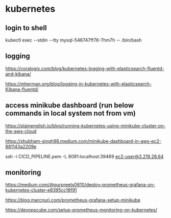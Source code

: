 # kubernetes

## login to shell
kubectl exec --stdin --tty mysql-546747ff76-7hm7h -- /bin/bash

## logging
https://coralogix.com/blog/kubernetes-logging-with-elasticsearch-fluentd-and-kibana/

https://mherman.org/blog/logging-in-kubernetes-with-elasticsearch-Kibana-fluentd/

## access minikube dashboard (run below commands in local system not from vm)
https://plainenglish.io/blog/running-kubernetes-using-minikube-cluster-on-the-aws-cloud

https://shubham-singh98.medium.com/minikube-dashboard-in-aws-ec2-881143a2209e

ssh -i CICD_PIPELINE.pem -L 8091:localhost:39469 ec2-user@3.219.28.64


## monitoring
https://medium.com/@gurpreets0610/deploy-prometheus-grafana-on-kubernetes-cluster-e8395cc16f91

https://blog.marcnuri.com/prometheus-grafana-setup-minikube

https://devopscube.com/setup-prometheus-monitoring-on-kubernetes/
